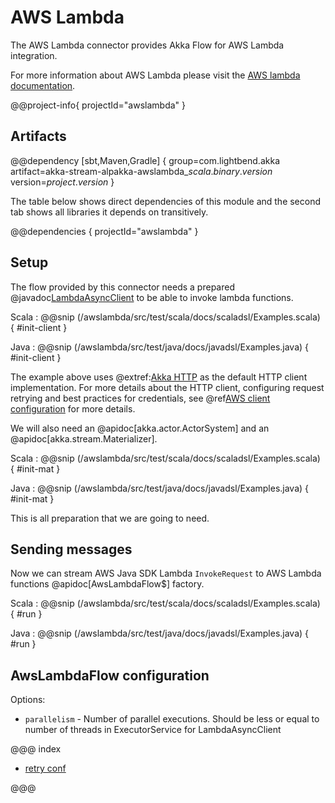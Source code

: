 # AWS Lambda

The AWS Lambda connector provides Akka Flow for AWS Lambda integration.

For more information about AWS Lambda please visit the [AWS lambda documentation](https://aws.amazon.com/documentation/lambda/).

@@project-info{ projectId="awslambda" }

## Artifacts

@@dependency [sbt,Maven,Gradle] {
  group=com.lightbend.akka
  artifact=akka-stream-alpakka-awslambda_$scala.binary.version$
  version=$project.version$
}

The table below shows direct dependencies of this module and the second tab shows all libraries it depends on transitively.

@@dependencies { projectId="awslambda" }

## Setup

The flow provided by this connector needs a prepared @javadoc[LambdaAsyncClient](software.amazon.awssdk.services.lambda.LambdaAsyncClient) to be able to invoke lambda functions.

Scala
: @@snip (/awslambda/src/test/scala/docs/scaladsl/Examples.scala) { #init-client }

Java
: @@snip (/awslambda/src/test/java/docs/javadsl/Examples.java) { #init-client }

The example above uses @extref:[Akka HTTP](akka-http:) as the default HTTP client implementation. For more details about the HTTP client, configuring request retrying and best practices for credentials, see @ref[AWS client configuration](aws-shared-configuration.md) for more details.

We will also need an @apidoc[akka.actor.ActorSystem] and an @apidoc[akka.stream.Materializer].

Scala
: @@snip (/awslambda/src/test/scala/docs/scaladsl/Examples.scala) { #init-mat }

Java
: @@snip (/awslambda/src/test/java/docs/javadsl/Examples.java) { #init-mat }

This is all preparation that we are going to need.

## Sending messages

Now we can stream AWS Java SDK Lambda `InvokeRequest` to AWS Lambda functions
@apidoc[AwsLambdaFlow$] factory.

Scala
: @@snip (/awslambda/src/test/scala/docs/scaladsl/Examples.scala) { #run }

Java
: @@snip (/awslambda/src/test/java/docs/javadsl/Examples.java) { #run }

## AwsLambdaFlow configuration

Options:

 - `parallelism` - Number of parallel executions. Should be less or equal to number of threads in ExecutorService for LambdaAsyncClient 

@@@ index

* [retry conf](aws-shared-configuration.md)

@@@
